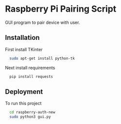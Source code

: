 
# Raspberry Pi Pairing Script

GUI program to pair device with user.


## Installation
First install TKinter
```bash
  sudo apt-get install python-tk
```
Next install requirements
```bash
  pip install requests
```


    
## Deployment

To run this project

```bash
  cd raspberry-auth-new
  sudo python3 gui.py
```

